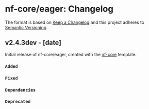 # nf-core/eager: Changelog

The format is based on [Keep a Changelog](https://keepachangelog.com/en/1.0.0/)
and this project adheres to [Semantic Versioning](https://semver.org/spec/v2.0.0.html).

## v2.4.3dev - [date]

Initial release of nf-core/eager, created with the [nf-core](https://nf-co.re/) template.

### `Added`

### `Fixed`

### `Dependencies`

### `Deprecated`
